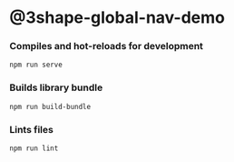 # @3shape-global-nav-demo

### Compiles and hot-reloads for development
```
npm run serve
```

### Builds library bundle
```
npm run build-bundle
```

### Lints files
```
npm run lint
```

